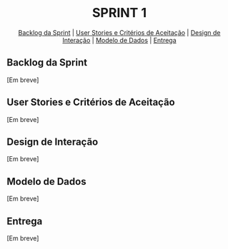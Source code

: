 <br id="topo">
 
<h1 align="center"> SPRINT 1 </h1>

<p align="center">
    <a href="#backlog">Backlog da Sprint</a> | 
    <a href="#us">User Stories e Critérios de Aceitação</a> | 
    <a href="#design">Design de Interação</a> | 
    <a href="#dados">Modelo de Dados</a> |
    <a href="#entrega">Entrega</a> 
</p>

<span id="backlog">

  ## Backlog da Sprint

[Em breve]

<span id="us">

  ## User Stories e Critérios de Aceitação

[Em breve]

<span id="design">

  ## Design de Interação

[Em breve]

<span id="dados">

  ## Modelo de Dados

[Em breve]

<span id="entrega">

  ## Entrega

[Em breve]
